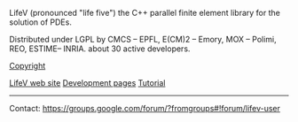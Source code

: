 LifeV (pronounced "life five")
the C++ parallel finite element library for the solution of PDEs.

Distributed under LGPL by CMCS – EPFL, E(CM)2 – Emory, MOX – Polimi, REO, ESTIME– INRIA.
about 30 active developers.

[Copyright](https://raw.github.com/lifev/lifev/master/Copyright.txt)

[LifeV web site](http://www.lifev.org)
[Development pages](http://cmcsforge.epfl.ch/projects/lifev)
[Tutorial](http://cmcsforge.epfl.ch/documents/3)

----------------------------------------------------------------------------
Contact: https://groups.google.com/forum/?fromgroups#!forum/lifev-user